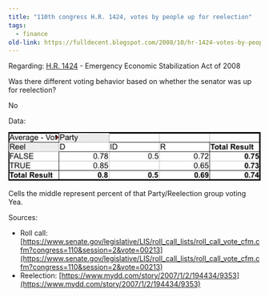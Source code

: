 ```yaml
---
title: "110th congress H.R. 1424, votes by people up for reelection"
tags: 
  - finance	
old-link: https://fulldecent.blogspot.com/2008/10/hr-1424-votes-by-people-up-for.html
---
```


Regarding: [H.R. 1424](https://www.congress.gov/bill/110th-congress/house-bill/1424) - Emergency Economic Stabilization Act of 2008

Was there different voting behavior based on whether the senator was up for reelection?

No

Data:

![H.R. 1424 votes](/assets/images/2008-10-01-110th-hr-1424-votes.webp)

Cells the middle represent percent of that Party/Reelection group voting Yea.

Sources:

* Roll call: [https://www.senate.gov/legislative/LIS/roll_call_lists/roll_call_vote_cfm.cfm?congress=110&session=2&vote=00213](https://www.senate.gov/legislative/LIS/roll_call_lists/roll_call_vote_cfm.cfm?congress=110&session=2&vote=00213)
* Reelection: [https://www.mydd.com/story/2007/1/2/194434/9353](https://www.mydd.com/story/2007/1/2/194434/9353)

